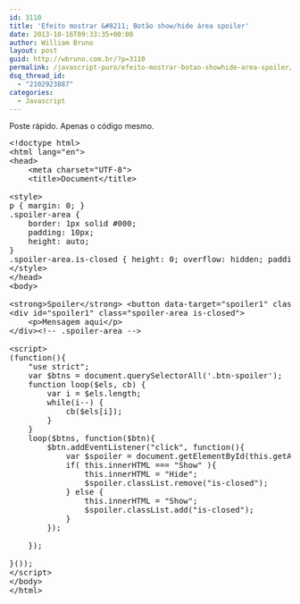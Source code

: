 ```yaml
---
id: 3110
title: 'Efeito mostrar &#8211; Botão show/hide área spoiler'
date: 2013-10-16T09:33:35+00:00
author: William Bruno
layout: post
guid: http://wbruno.com.br/?p=3110
permalink: /javascript-puro/efeito-mostrar-botao-showhide-area-spoiler/
dsq_thread_id:
  - "2102923887"
categories:
  - Javascript
---
```

Poste rápido. Apenas o código mesmo.

<pre>&lt;!doctype html>
&lt;html lang="en">
&lt;head>
    &lt;meta charset="UTF-8">
    &lt;title>Document&lt;/title>

&lt;style>
p { margin: 0; }
.spoiler-area {
    border: 1px solid #000;
    padding: 10px;
    height: auto;
}
.spoiler-area.is-closed { height: 0; overflow: hidden; padding: 10px 0 0; }
&lt;/style>
&lt;/head>
&lt;body>

&lt;strong>Spoiler&lt;/strong> &lt;button data-target="spoiler1" class="btn-spoiler">Show&lt;/button>
&lt;div id="spoiler1" class="spoiler-area is-closed">
    &lt;p>Mensagem aqui&lt;/p>
&lt;/div>&lt;!-- .spoiler-area -->

&lt;script>
(function(){
    "use strict";
    var $btns = document.querySelectorAll('.btn-spoiler');
    function loop($els, cb) {
        var i = $els.length;
        while(i--) {
            cb($els[i]);
        }
    }
    loop($btns, function($btn){
        $btn.addEventListener("click", function(){
            var $spoiler = document.getElementById(this.getAttribute("data-target"));
            if( this.innerHTML === "Show" ){
                this.innerHTML = "Hide";
                $spoiler.classList.remove("is-closed");
            } else {
                this.innerHTML = "Show";
                $spoiler.classList.add("is-closed");
            }
        });

    });

}());
&lt;/script>
&lt;/body>
&lt;/html>
</pre>